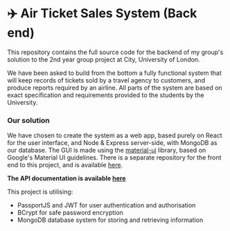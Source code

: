 # :airplane: Air Ticket Sales System (Back end)

This repository contains the full source code for the backend of my group's solution to the 2nd year group project at City, University of London.

We have been asked to build from the bottom a fully functional system that will keep records of tickets sold by a travel agency to customers, and produce reports required by an airline. All parts of the system are based on exact specification and requirements provided to the students by the University.

### Our solution

We have chosen to create the system as a web app, based purely on React for the user interface, and Node & Express server-side, with MongoDB as our database. The GUI is made using the [material-ui](https://material-ui.com) library, based on Google's Material UI guidelines. There is a separate repository for the front end to this project, and is available [here](https://github.com/PiotrRut/ATSFrontend).

__The API documentation is available [here](https://api6.prutkowski.tech)__

This project is utilising:
* PassportJS and JWT for user authentication and authorisation
* BCrypt for safe password encryption
* MongoDB database system for storing and retrieving information

